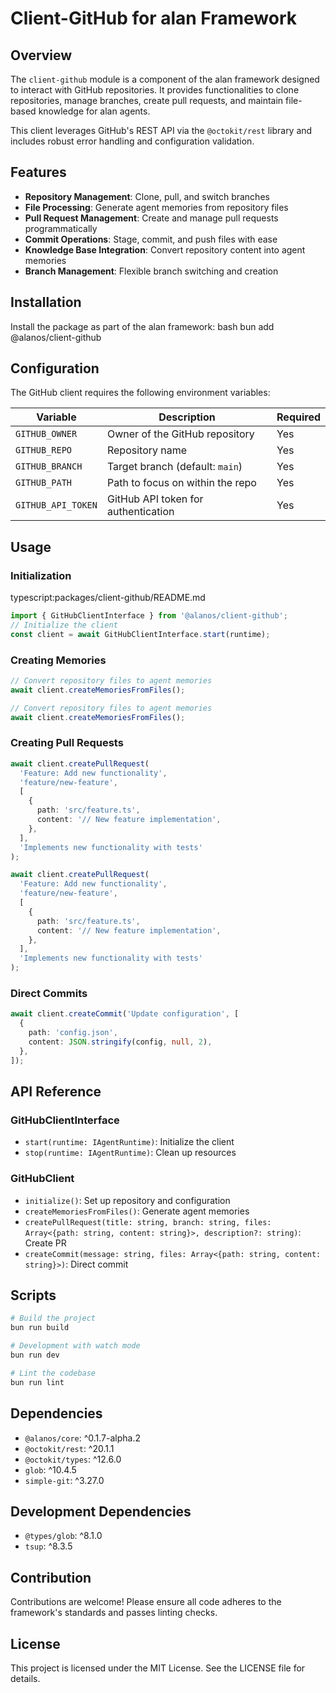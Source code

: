 # Client-GitHub for alan Framework

## Overview

The `client-github` module is a component of the alan framework designed to interact with GitHub repositories. It provides functionalities to clone repositories, manage branches, create pull requests, and maintain file-based knowledge for alan agents.

This client leverages GitHub's REST API via the `@octokit/rest` library and includes robust error handling and configuration validation.

## Features

- **Repository Management**: Clone, pull, and switch branches
- **File Processing**: Generate agent memories from repository files
- **Pull Request Management**: Create and manage pull requests programmatically
- **Commit Operations**: Stage, commit, and push files with ease
- **Knowledge Base Integration**: Convert repository content into agent memories
- **Branch Management**: Flexible branch switching and creation

## Installation

Install the package as part of the alan framework:
bash
bun add @alanos/client-github

## Configuration

The GitHub client requires the following environment variables:

| Variable           | Description                         | Required |
| ------------------ | ----------------------------------- | -------- |
| `GITHUB_OWNER`     | Owner of the GitHub repository      | Yes      |
| `GITHUB_REPO`      | Repository name                     | Yes      |
| `GITHUB_BRANCH`    | Target branch (default: `main`)     | Yes      |
| `GITHUB_PATH`      | Path to focus on within the repo    | Yes      |
| `GITHUB_API_TOKEN` | GitHub API token for authentication | Yes      |

## Usage

### Initialization

typescript:packages/client-github/README.md

```typescript
import { GitHubClientInterface } from '@alanos/client-github';
// Initialize the client
const client = await GitHubClientInterface.start(runtime);
```

### Creating Memories

```typescript
// Convert repository files to agent memories
await client.createMemoriesFromFiles();

// Convert repository files to agent memories
await client.createMemoriesFromFiles();
```

### Creating Pull Requests

```typescript
await client.createPullRequest(
  'Feature: Add new functionality',
  'feature/new-feature',
  [
    {
      path: 'src/feature.ts',
      content: '// New feature implementation',
    },
  ],
  'Implements new functionality with tests'
);

await client.createPullRequest(
  'Feature: Add new functionality',
  'feature/new-feature',
  [
    {
      path: 'src/feature.ts',
      content: '// New feature implementation',
    },
  ],
  'Implements new functionality with tests'
);
```

### Direct Commits

```typescript
await client.createCommit('Update configuration', [
  {
    path: 'config.json',
    content: JSON.stringify(config, null, 2),
  },
]);
```

## API Reference

### GitHubClientInterface

- `start(runtime: IAgentRuntime)`: Initialize the client
- `stop(runtime: IAgentRuntime)`: Clean up resources

### GitHubClient

- `initialize()`: Set up repository and configuration
- `createMemoriesFromFiles()`: Generate agent memories
- `createPullRequest(title: string, branch: string, files: Array<{path: string, content: string}>, description?: string)`: Create PR
- `createCommit(message: string, files: Array<{path: string, content: string}>)`: Direct commit

## Scripts

```bash
# Build the project
bun run build

# Development with watch mode
bun run dev

# Lint the codebase
bun run lint
```

## Dependencies

- `@alanos/core`: ^0.1.7-alpha.2
- `@octokit/rest`: ^20.1.1
- `@octokit/types`: ^12.6.0
- `glob`: ^10.4.5
- `simple-git`: ^3.27.0

## Development Dependencies

- `@types/glob`: ^8.1.0
- `tsup`: ^8.3.5

## Contribution

Contributions are welcome! Please ensure all code adheres to the framework's standards and passes linting checks.

## License

This project is licensed under the MIT License. See the LICENSE file for details.
